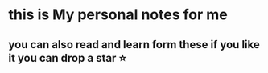 # this is My personal notes for me 
## you can also read and learn form these if you like it you can drop a star ⭐

